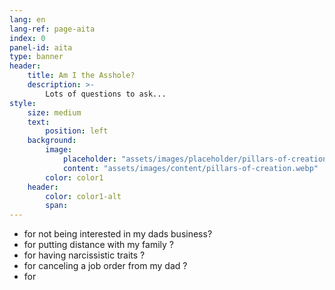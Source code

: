 ```yaml
---
lang: en
lang-ref: page-aita
index: 0
panel-id: aita
type: banner
header:
    title: Am I the Asshole?
    description: >-
        Lots of questions to ask...
style:
    size: medium
    text:
        position: left
    background:
        image:
            placeholder: "assets/images/placeholder/pillars-of-creation.webp"
            content: "assets/images/content/pillars-of-creation.webp"
        color: color1
    header:
        color: color1-alt
        span:
---
```

- for not being interested in my dads business?
- for putting distance with my family ?
- for having narcissistic traits ?
- for canceling a job order from my dad ?
- for 
